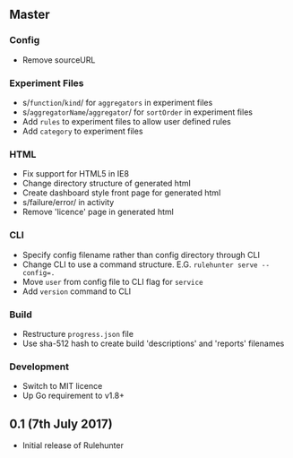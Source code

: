 ## Master

### Config

 * Remove sourceURL

### Experiment Files

 * s/`function`/`kind`/ for `aggregators` in experiment files
 * s/`aggregatorName`/`aggregator`/ for `sortOrder` in experiment files
 * Add `rules` to experiment files to allow user defined rules
 * Add `category` to experiment files

### HTML

 * Fix support for HTML5 in IE8
 * Change directory structure of generated html
 * Create dashboard style front page for generated html
 * s/failure/error/ in activity
 * Remove 'licence' page in generated html

### CLI

 * Specify config filename rather than config directory through CLI
 * Change CLI to use a command structure. E.G. `rulehunter serve --config=.`
 * Move `user` from config file to CLI flag for `service`
 * Add `version` command to CLI

### Build

 * Restructure `progress.json` file
 * Use sha-512 hash to create build 'descriptions' and 'reports' filenames

### Development

 * Switch to MIT licence
 * Up Go requirement to v1.8+

## 0.1 (7th July 2017)

 * Initial release of Rulehunter
